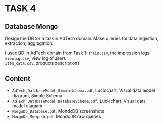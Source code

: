 # TASK 4
## Database Mongo 

Design the DB for a task in AdTech domain. Make queries for data ingestion, extraction, aggregation.

I used BD in AdTech domain from Task 1:
     `train.csv`, the impression logs     
     `viewlog.csv`, view log of users    
     `item_data.csv`, products descriptions

## Content
* `AdTech_DatabaseModel_SimpleSchema.pdf`, Lucidchart, Visual data model diagram, Simple Schema 
* `AdTech_DatabaseModel_DatabaseSchema.pdf`, Lucidchart, Visual data model diagram
* `MongoDb_Database.pdf`, MondoDB screenshots
* `MongoDb_Mongosh.pdf`, MondoDB raw queries

